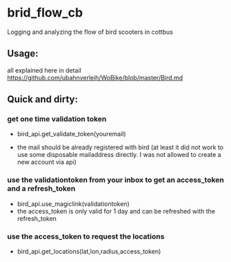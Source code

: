 # brid_flow_cb

Logging and analyzing the flow of bird scooters in cottbus


## Usage:

all explained here in detail https://github.com/ubahnverleih/WoBike/blob/master/Bird.md

## Quick and dirty:

### get one time validation token 

- bird_api.get_validate_token(youremail)

- the mail should be already registered with bird (at least it did not work to use some disposable mailaddress directly. I was not allowed to create a new account via api)

### use the validationtoken from your inbox to get an access_token and a refresh_token

- bird_api.use_magiclink(validationtoken)
- the access_token is only valid for 1 day and can be refreshed with the refresh_token

### use the access_token to request the locations

- bird_api.get_locations(lat,lon,radius,access_token)

